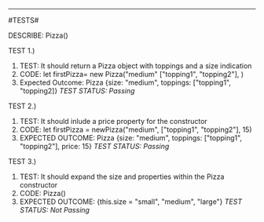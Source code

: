 

---
#TESTS#

DESCRIBE: Pizza()

TEST 1.)

1. TEST: It should return a Pizza object with toppings and a size indication
1. CODE: let firstPizza= new Pizza("medium" ["topping1", "topping2"], )
1. Expected Outcome: Pizza {size: "medium", toppings: ["topping1", "topping2]}
_TEST STATUS: Passing_


TEST 2.)

1. TEST: It should inlude a price property for the constructor
1. CODE: let firstPizza =  newPizza("medium", ["topping1", "topping2"], 15)
1. EXPECTED OUTCOME: Pizza {size: "medium", toppings: ["topping1", "topping2"], price: 15}
_TEST STATUS: Passing_

TEST 3.)

1. TEST: It should expand the size and properties within the Pizza constructor
1. CODE: Pizza()
1. EXPECTED OUTCOME: {this.size = "small", "medium", "large"}
_TEST STATUS: Not Passing_

